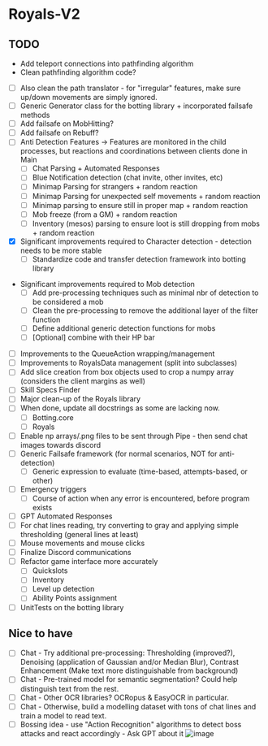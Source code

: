 # Royals-V2

## TODO
- Add teleport connections into pathfinding algorithm
- Clean pathfinding algorithm code?
- [ ] Also clean the path translator - for "irregular" features, make sure up/down movements are simply ignored. 
- [ ] Generic Generator class for the botting library + incorporated failsafe methods
-  [ ] Add failsafe on MobHitting?
-  [ ] Add failsafe on Rebuff?
- [ ] Anti Detection Features -> Features are monitored in the child processes, but reactions and coordinations between clients done in Main
  - [ ] Chat Parsing + Automated Responses
  - [ ] Blue Notification detection (chat invite, other invites, etc)
  - [ ] Minimap Parsing for strangers + random reaction
  - [ ] Minimap Parsing for unexpected self movements + random reaction
  - [ ] Minimap parsing to ensure still in proper map + random reaction
  - [ ] Mob freeze (from a GM) + random reaction
  - [ ] Inventory (mesos) parsing to ensure loot is still dropping from mobs + random reaction
- [x] Significant improvements required to Character detection - detection needs to be more stable
  - [ ] Standardize code and transfer detection framework into botting library
- Significant improvements required to Mob detection
  - [ ] Add pre-processing techniques such as minimal nbr of detection to be considered a mob
  - [ ] Clean the pre-processing to remove the additional layer of the filter function
  - [ ] Define additional generic detection functions for mobs
  - [ ] [Optional] combine with their HP bar
- [ ] Improvements to the QueueAction wrapping/management
- [ ] Improvements to RoyalsData management (split into subclasses)
- [ ] Add slice creation from box objects used to crop a numpy array (considers the client margins as well)
- [ ] Skill Specs Finder
- [ ] Major clean-up of the Royals library
- [ ] When done, update all docstrings as some are lacking now.
  - [ ] Botting.core
  - [ ] Royals
- [ ] Enable np arrays/.png files to be sent through Pipe - then send chat images towards discord
- [ ] Generic Failsafe framework (for normal scenarios, NOT for anti-detection)
  - [ ] Generic expression to evaluate (time-based, attempts-based, or other)
- [ ] Emergency triggers
  - [ ] Course of action when any error is encountered, before program exists
- [ ] GPT Automated Responses
- [ ] For chat lines reading, try converting to gray and applying simple thresholding (general lines at least)
- [ ] Mouse movements and mouse clicks
- [ ] Finalize Discord communications
- [ ] Refactor game interface more accurately
  - [ ] Quickslots
  - [ ] Inventory
  - [ ] Level up detection
  - [ ] Ability Points assignment
- [ ] UnitTests on the botting library

## Nice to have
  - [ ] Chat - Try additional pre-processing: Thresholding (improved?), Denoising (application of Gaussian and/or Median Blur), Contrast Enhancement (Make text more distinguishable from background)
  - [ ] Chat - Pre-trained model for semantic segmentation? Could help distinguish text from the rest.
  - [ ] Chat - Other OCR libraries? OCRopus & EasyOCR in particular.
  - [ ] Chat - Otherwise, build a modelling dataset with tons of chat lines and train a model to read text.
  - [ ] Bossing idea - use "Action Recognition" algorithms to detect boss attacks and react accordingly - Ask GPT about it
![image](https://github.com/FlawlessNa/Royals-V2/assets/106719178/c2620077-d36e-4a8d-b39b-f200a196cd2e)
